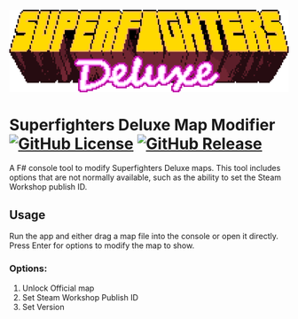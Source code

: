 [![Superfighters Deluxe Logo](.github/assets/SFD_titleLoop.gif)](https://www.superfightersdeluxe.com)

# Superfighters Deluxe Map Modifier [![GitHub License](https://img.shields.io/github/license/dsafxP/SFDMapModifier)](LICENSE) [![GitHub Release](https://img.shields.io/github/v/release/dsafxP/SFDMapModifier)](https://github.com/dsafxP/SFDMapModifier/releases)

A F# console tool to modify Superfighters Deluxe maps. This tool includes options that are not normally available, such as the ability to set the Steam Workshop publish ID.

## Usage

Run the app and either drag a map file into the console or open it directly. Press Enter for options to modify the map to show.

### Options:
1. Unlock Official map
2. Set Steam Workshop Publish ID
3. Set Version
